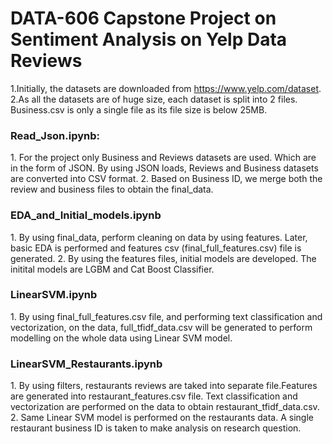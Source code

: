 # DATA-606 Capstone Project on Sentiment Analysis on Yelp Data Reviews
1.Initially, the datasets are downloaded from https://www.yelp.com/dataset. <br>2.As all the datasets are of huge size, each dataset is split into 2 files. Business.csv is only a single file as its file size is below 25MB.

<h3>Read_Json.ipynb:</h3>
1. For the project only Business and Reviews datasets are used. Which are in the form of JSON. By using JSON loads, Reviews and Business datasets are converted into CSV format.
2. Based on Business ID, we merge both the review and business files to obtain the final_data.

<h3>EDA_and_Initial_models.ipynb</h3>
1. By using final_data, perform cleaning on data by using features. Later, basic EDA is performed and features csv (final_full_features.csv) file is generated. 
2. By using the features files, initial models are developed. The initital models are LGBM and Cat Boost Classifier.

<h3> LinearSVM.ipynb</h3>
1. By using final_full_features.csv file, and performing text classification and vectorization, on the data, full_tfidf_data.csv will be generated to perform modelling on the whole data using Linear SVM model.

<h3>LinearSVM_Restaurants.ipynb</h3>
1. By using filters, restaurants reviews are taked into separate file.Features are generated into restaurant_features.csv file. Text classification and vectorization are performed on the data to obtain restaurant_tfidf_data.csv. 
2. Same Linear SVM model is performed on the restaurants data. A single restaurant business ID is taken to make analysis on research question.
